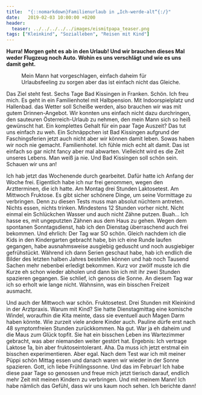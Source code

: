 ```yaml
---
title:  "{::nomarkdown}Familienurlaub in „Ich-werde-alt“{:/}"
date:   2019-02-03 10:00:00 +0200
header:
  teaser: ../../../../../images/eismitpapa_teaser.png
tags: ["Kleinkind", "Sozialleben", "Reisen mit Kind"]
---
```


**Hurra! Morgen geht es ab in den Urlaub! Und wir brauchen dieses Mal weder Flugzeug noch Auto. Wohin es uns verschlägt und wie es uns damit geht.**

<figure>
  <img src="../../../../../images/eismitpapa.png" alt="">
  <figcaption>Mein Mann hat vorgeschlagen, einfach daheim für Urlaubsfeeling zu sorgen aber das ist einfach nicht das Gleiche.</figcaption>
</figure>

Das Ziel steht fest. Sechs Tage Bad Kissingen in Franken. Schön. Ich freu mich. Es geht in ein Familienhotel mit Halbpension. Mit Indoorspielplatz und Hallenbad. das Wetter soll Scheiße werden, also brauchen wir was mit gutem Drinnen-Angebot. Wir konnten uns einfach nicht dazu durchringen, den sauteuren Österreich-Urlaub zu nehmen, den mein Mann sich so heiß gewünscht hat. Ein komplettes Gehalt für ein paar Tage Auszeit? Das tut uns einfach zu weh. Ein Schnäppchen ist Bad Kissingen aufgrund der Faschingsferien jetzt auch nicht aber wir können damit leben. Sowas haben wir noch nie gemacht. Familienhotel. Ich fühle mich echt alt damit. Das ist einfach so gar nicht fancy aber mal abwarten. Vielleicht wird es die Zeit unseres Lebens. Man weiß ja nie. Und Bad Kissingen soll schön sein. Schauen wir uns an!

Ich hab jetzt das Wochenende durch gearbeitet. Dafür hatte ich Anfang der Woche frei. Eigentlich habe ich nur frei genommen, wegen den Arztterminen, die ich hatte. Am Montag drei Stunden Laktosetest. Am Mittwoch Fruktose. Es gibt sicher schönere Dinge, um seine Vormittage zu verbringen. Denn zu diesen Tests muss man absolut nüchtern antreten. Nichts essen, nichts trinken. Mindestens 12 Stunden vorher nicht. Nicht einmal ein Schlückchen Wasser und auch nicht Zähne putzen. Buah… Ich hasse es, mit ungeputzten Zähnen aus dem Haus zu gehen. Wegen dem spontanen Sonntagsdienst, hab ich den Dienstag überraschend auch frei bekommen. Und ehrlich: Der Tag war SO schön. Gleich nachdem ich die Kids in den Kindergarten gebracht habe, bin ich eine Runde laufen gegangen, habe ausnahmsweise ausgiebig geduscht und noch ausgiebiger gefrühstückt. Während ich dann Serien geschaut habe, hab ich endlich die Bilder des letzten halben Jahres bestellen können und hab noch Tausend Sachen mehr nebenbei erledigt bekommen. Kurz vor zwölf musste ich die Kurze eh schon wieder abholen und dann bin ich mit ihr zwei Stunden spazieren gegangen. Sie schlief, ich genoss die Sonne. An diesem Tag war ich so erholt wie lange nicht. Wahnsinn, was ein bisschen Freizeit ausmacht. 

Und auch der Mittwoch war schön. Fruktosetest. Drei Stunden mit Kleinkind in der Arztpraxis. Warum mit Kind? Sie hatte Dienstagmittag eine komische Windel, woraufhin die Kita meinte, dass sie eventuell auch Magen Darm haben könnte. Wie zurzeit viele andere Kinder auch. Pauline dürfe erst nach 48 symptomfreien Stunden zurückkommen. Na gut. War ja eh daheim und die Maus zum Glück topfit. Sie hat ein bisschen Leben ins Wartezimmer gebracht, was aber niemanden weiter gestört hat. Ergebnis: Ich vertrage Laktose 1a, bin aber fruktoseintolerant. Aha. Da muss ich jetzt erstmal ein bisschen experimentieren. Aber egal. Nach dem Test war ich mit meiner Püppi schön Mittag essen und danach waren wir wieder in der Sonne spazieren. Gott, ich liebe Frühlingssonne. Und das im Februar! Ich habe diese paar Tage so genossen und freue mich jetzt tierisch darauf, endlich mehr Zeit mit meinen Kindern zu verbringen. Und mit meinem Mann! Ich habe nämlich das Gefühl, dass wir uns kaum noch sehen. Ich berichte dann!














 












   






































